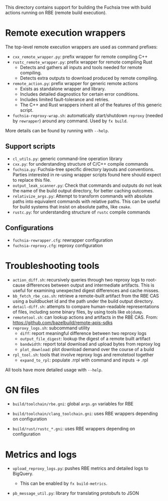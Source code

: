 This directory contains support for building the Fuchsia tree
with build actions running on RBE (remote build execution).

# Remote execution wrappers

The top-level remote execution wrappers are used as command prefixes:

*   `cxx_remote_wrapper.py`: prefix wrapper for remote compiling C++
*   `rustc_remote_wrapper.py`: prefix wrapper for remote compiling Rust
    *   Detects and gathers all inputs and tools needed for remote compiling.
    *   Detects extra outputs to download produced by remote compiling.
*   `remote_action.py`: prefix wrapper for generic remote actions
    * Exists as standalone wrapper and library.
    * Includes detailed diagnostics for certain error conditions.
    * Includes limited fault-tolerance and retries.
    * The C++ and Rust wrappers inherit all of the features of this generic
      script.
*   `fuchsia-reproxy-wrap.sh`: automatically start/shutdown `reproxy` (needed by
    `rewrapper`) around any command.  Used by `fx build`.

More details can be found by running with `--help`.

## Support scripts

*   `cl_utils.py`: generic command-line operation library
*   `cxx.py`: for understanding structure of C/C++ compile commands
*   `fuchsia.py`: Fuchsia-tree specific directory layouts and conventions.
    Parties interested in re-using wrapper scripts found here should expect
    to replace this file.
*   `output_leak_scanner.py`: Check that commands and outputs do not leak
    the name of the build output directory, for better caching outcomes.
*   `relativize_args.py`: Attempt to transform commands with absolute paths
    into equivalent commands with relative paths.  This can be useful for
    build systems that insist on absolute paths, like `cmake`.
*   `rustc.py`: for understanding structure of `rustc` compile commands

## Configurations

*   `fuchsia-rewrapper.cfg`: rewrapper configuration
*   `fuchsia-reproxy.cfg`: reproxy configuration

# Troubleshooting tools

*   `action_diff.sh`: recursively queries through two reproxy logs to
    root-cause differences between output and intermediate artifacts.
    This is useful for examining unexpected digest differences and
    cache misses.
*   `bb_fetch_rbe_cas.sh`: retrieve a remote-built artifact from the
    RBE CAS using a buildbucket id and the path under the build output
    directory.
*   `detail-diff.sh`: attempts to compare human-readable representations
    of files, including some binary files, by using tools like `objdump`.
*   `remotetool.sh`: can lookup actions and artifacts in the RBE CAS.
    From: https://github.com/bazelbuild/remote-apis-sdks
*   `reproxy_logs.sh`: subcommand utility
    *   `diff`: report meaningful difference between two reproxy logs
    *   `output_file_digest`: lookup the digest of a remote built artifact
    *   `bandwidth`: report total download and upload bytes from reproxy log
    *   `plot_download`: plot download demand over the course of a build
*   `rpl_tool.sh`: tools that involve reproxy logs and remotetool together
    *   `expand_to_rpl`: populate .rrpl with command and inputs -> .rpl

All tools have more detailed usage with `--help`.

# GN files

*   `build/toolchain/rbe.gni`: global `args.gn` variables for RBE

*   `build/toolchain/clang_toolchain.gni`: uses RBE wrappers depending on
    configuration
*   `build/rust/rustc_*.gni`: uses RBE wrappers depending on configuration

# Metrics and logs

*   `upload_reproxy_logs.py`: pushes RBE metrics and detailed logs to
     BigQuery.
     *   This can be enabled by `fx build-metrics`.

*   `pb_message_util.py`: library for translating protobufs to JSON
